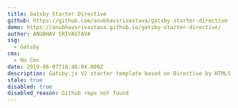 ```yaml
---
title: Gatsby Starter Directive
github: https://github.com/anubhavsrivastava/gatsby-starter-directive
demo: https://anubhavsrivastava.github.io/gatsby-starter-directive/
author: ANUBHAV SRIVASTAVA
ssg:
  - Gatsby
cms:
  - No Cms
date: 2019-06-07T18:46:04.000Z
description: Gatsby.js V2 starter template based on Directive by HTML5 UP
stale: true
disabled: true
disabled_reason: Github repo not found
---
```

